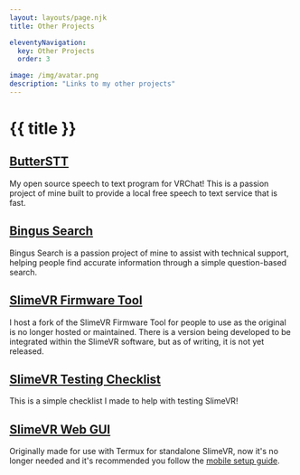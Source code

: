 ```yaml
---
layout: layouts/page.njk
title: Other Projects

eleventyNavigation:
  key: Other Projects
  order: 3

image: /img/avatar.png
description: "Links to my other projects"
---
```


# {{ title }}

## [ButterSTT](https://github.com/ButterscotchV/ButterSTT)

My open source speech to text program for VRChat! This is a passion project of mine built to provide a local free speech to text service that is fast.

## [Bingus Search](https://bingus.bscotch.ca/)

Bingus Search is a passion project of mine to assist with technical support, helping people find accurate information through a simple question-based search.

## [SlimeVR Firmware Tool](https://slimevr-firmware.bscotch.ca/)

I host a fork of the SlimeVR Firmware Tool for people to use as the original is no longer hosted or maintained. There is a version being developed to be integrated within the SlimeVR software, but as of writing, it is not yet released.

## [SlimeVR Testing Checklist](https://slimevr-testing.bscotch.ca/)

This is a simple checklist I made to help with testing SlimeVR!

## [SlimeVR Web GUI](https://slimevr-gui.bscotch.ca/)

Originally made for use with Termux for standalone SlimeVR, now it's no longer needed and it's recommended you follow the [mobile setup guide](https://docs.slimevr.dev/tools/mobile-installation.html).
